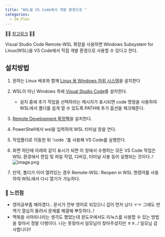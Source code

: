 ```yaml
---
title: "WSL을 VS Code에서 개발 환경으로 "
categories:
  - Im_Flex
---
```


🧚‍♀️ [참고링크](https://code.visualstudio.com/docs/remote/wsl) 🧚‍♀️ 

Visual Studio Code Remote-WSL 확장을 사용하면 Windows Subsystem for Linux(WSL)을 VS Code에서 직접 개발 환경으로 사용할 수 있다고 한다.

## 설치방법

1. 원하는 Linux 배포와 함께 [Linux 용 Windows 하위 시스템](https://docs.microsoft.com/ko-kr/windows/wsl/install-win10)을 설치한다
2. WSL이 아닌 Windows 측에 [Visual Studio Code](https://code.visualstudio.com/)를 설치한다.
	- 설치 중에 추가 작업을 선택하라는 메시지가 표시되면 code 명령을 사용하여 WSL에서 폴더를 쉽게 열 수 있도록 PATH에 추가 옵션을 체크해준다.
3. [Remote Development 확장팩](https://marketplace.visualstudio.com/items?itemName=ms-vscode-remote.vscode-remote-extensionpack)을 설치한다.
4. PowerShell에서 wsl을 입력하여 WSL 터미널 창을 연다.
5. 작업폴더로 이동한 뒤 'code .'를 사용해 VS Code를 실행한다.
6. 화면 하단에 아래와 같이 표시가 되면 이 창에서 수행하는 모든 VS Code 작업은 WSL 환경에서 편집 및 파일 작업, 디버깅, 터미널 사용 등이 실행되는 것이다..!  
![image.png](https://images.velog.io/post-images/yhe228/b2cfa5b0-1765-11ea-a39e-89a6c1ecc28a/image.png)

7. 만약, 폴더가 이미 열려있는 경우 Remote-WSL: Reopen in WSL 명령어를 사용하여 WSL에서 다시 열기가 가능하다.


### 🤔 느낀점

- 영어공부좀 해야겠다.. 문서가 전부 영어로 되있으니 겁이 먼저 났다 ㅜㅜ 그래도 번역기 열심히 돌려서 문제를 해결해 뿌듯하다..!
- 맥북을 사야되나라는 생각도 했었는데 윈도우에서도 리눅스를 사용할 수 있는 방법을 찾아서 정말 다행이다. 나는 못찾아서 일모님이 찾아주셨지만 ㅎㅎ..! 일모님 감사합니다!!
